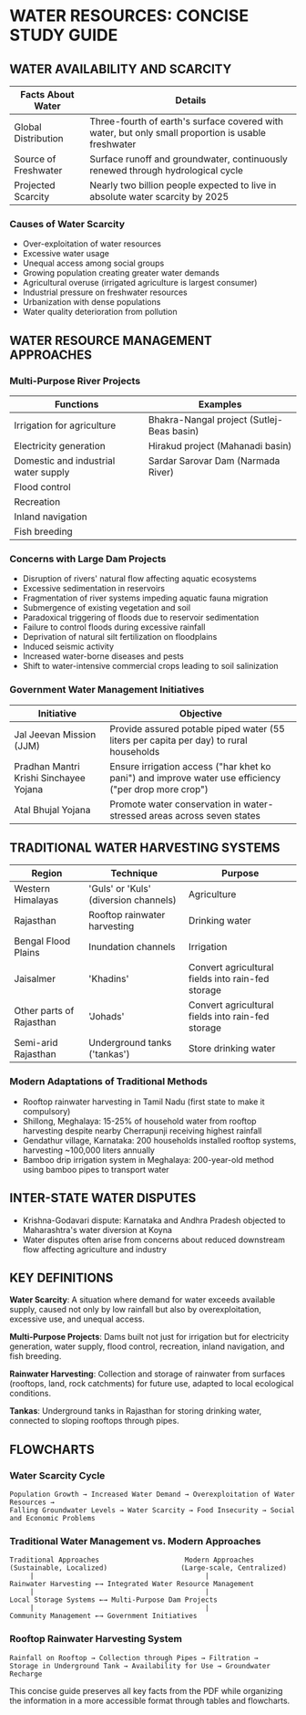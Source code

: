 # WATER RESOURCES: CONCISE STUDY GUIDE

## WATER AVAILABILITY AND SCARCITY

| Facts About Water | Details |
|---|---|
| Global Distribution | Three-fourth of earth's surface covered with water, but only small proportion is usable freshwater |
| Source of Freshwater | Surface runoff and groundwater, continuously renewed through hydrological cycle |
| Projected Scarcity | Nearly two billion people expected to live in absolute water scarcity by 2025 |

### Causes of Water Scarcity

- Over-exploitation of water resources
- Excessive water usage
- Unequal access among social groups
- Growing population creating greater water demands
- Agricultural overuse (irrigated agriculture is largest consumer)
- Industrial pressure on freshwater resources
- Urbanization with dense populations
- Water quality deterioration from pollution

## WATER RESOURCE MANAGEMENT APPROACHES

### Multi-Purpose River Projects

| Functions | Examples |
|---|---|
| Irrigation for agriculture | Bhakra-Nangal project (Sutlej-Beas basin) |
| Electricity generation | Hirakud project (Mahanadi basin) |
| Domestic and industrial water supply | Sardar Sarovar Dam (Narmada River) |
| Flood control | |
| Recreation | |
| Inland navigation | |
| Fish breeding | |

### Concerns with Large Dam Projects

- Disruption of rivers' natural flow affecting aquatic ecosystems
- Excessive sedimentation in reservoirs
- Fragmentation of river systems impeding aquatic fauna migration
- Submergence of existing vegetation and soil
- Paradoxical triggering of floods due to reservoir sedimentation
- Failure to control floods during excessive rainfall
- Deprivation of natural silt fertilization on floodplains
- Induced seismic activity
- Increased water-borne diseases and pests
- Shift to water-intensive commercial crops leading to soil salinization

### Government Water Management Initiatives

| Initiative | Objective |
|---|---|
| Jal Jeevan Mission (JJM) | Provide assured potable piped water (55 liters per capita per day) to rural households |
| Pradhan Mantri Krishi Sinchayee Yojana | Ensure irrigation access ("har khet ko pani") and improve water use efficiency ("per drop more crop") |
| Atal Bhujal Yojana | Promote water conservation in water-stressed areas across seven states |

## TRADITIONAL WATER HARVESTING SYSTEMS

| Region | Technique | Purpose |
|---|---|---|
| Western Himalayas | 'Guls' or 'Kuls' (diversion channels) | Agriculture |
| Rajasthan | Rooftop rainwater harvesting | Drinking water |
| Bengal Flood Plains | Inundation channels | Irrigation |
| Jaisalmer | 'Khadins' | Convert agricultural fields into rain-fed storage |
| Other parts of Rajasthan | 'Johads' | Convert agricultural fields into rain-fed storage |
| Semi-arid Rajasthan | Underground tanks ('tankas') | Store drinking water |

### Modern Adaptations of Traditional Methods

- Rooftop rainwater harvesting in Tamil Nadu (first state to make it compulsory)
- Shillong, Meghalaya: 15-25% of household water from rooftop harvesting despite nearby Cherrapunji receiving highest rainfall
- Gendathur village, Karnataka: 200 households installed rooftop systems, harvesting ~100,000 liters annually
- Bamboo drip irrigation system in Meghalaya: 200-year-old method using bamboo pipes to transport water

## INTER-STATE WATER DISPUTES

- Krishna-Godavari dispute: Karnataka and Andhra Pradesh objected to Maharashtra's water diversion at Koyna
- Water disputes often arise from concerns about reduced downstream flow affecting agriculture and industry

## KEY DEFINITIONS

**Water Scarcity**: A situation where demand for water exceeds available supply, caused not only by low rainfall but also by overexploitation, excessive use, and unequal access.

**Multi-Purpose Projects**: Dams built not just for irrigation but for electricity generation, water supply, flood control, recreation, inland navigation, and fish breeding.

**Rainwater Harvesting**: Collection and storage of rainwater from surfaces (rooftops, land, rock catchments) for future use, adapted to local ecological conditions.

**Tankas**: Underground tanks in Rajasthan for storing drinking water, connected to sloping rooftops through pipes.

## FLOWCHARTS

### Water Scarcity Cycle
```
Population Growth → Increased Water Demand → Overexploitation of Water Resources → 
Falling Groundwater Levels → Water Scarcity → Food Insecurity → Social and Economic Problems
```

### Traditional Water Management vs. Modern Approaches
```
Traditional Approaches                     Modern Approaches
(Sustainable, Localized)                  (Large-scale, Centralized)
     |                                          |
Rainwater Harvesting ←→ Integrated Water Resource Management
     |                                          |
Local Storage Systems ←→ Multi-Purpose Dam Projects
     |                                          |
Community Management ←→ Government Initiatives
```

### Rooftop Rainwater Harvesting System
```
Rainfall on Rooftop → Collection through Pipes → Filtration → 
Storage in Underground Tank → Availability for Use → Groundwater Recharge
```

This concise guide preserves all key facts from the PDF while organizing the information in a more accessible format through tables and flowcharts.